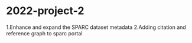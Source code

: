# 2022-project-2
  1.Enhance and expand the SPARC dataset metadata
  2.Adding citation and reference graph to sparc portal
